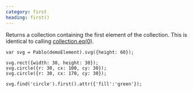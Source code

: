 ```yaml
--- 
category: first
heading: first()
---
```


Returns a collection containing the first element of the collection. This is identical to calling [collection.eq(0)](/api/eq/).

    var svg = Pablo(demoElement).svg({height: 60});

    svg.rect({width: 30, height: 30});
    svg.circle({r: 30, cx: 100, cy: 30});
    svg.circle({r: 30, cx: 170, cy: 30});

    svg.find('circle').first().attr({'fill':'green'});
